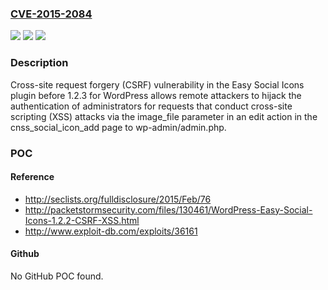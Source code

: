 ### [CVE-2015-2084](https://cve.mitre.org/cgi-bin/cvename.cgi?name=CVE-2015-2084)
![](https://img.shields.io/static/v1?label=Product&message=n%2Fa&color=blue)
![](https://img.shields.io/static/v1?label=Version&message=n%2Fa&color=blue)
![](https://img.shields.io/static/v1?label=Vulnerability&message=n%2Fa&color=brighgreen)

### Description

Cross-site request forgery (CSRF) vulnerability in the Easy Social Icons plugin before 1.2.3 for WordPress allows remote attackers to hijack the authentication of administrators for requests that conduct cross-site scripting (XSS) attacks via the image_file parameter in an edit action in the cnss_social_icon_add page to wp-admin/admin.php.

### POC

#### Reference
- http://seclists.org/fulldisclosure/2015/Feb/76
- http://packetstormsecurity.com/files/130461/WordPress-Easy-Social-Icons-1.2.2-CSRF-XSS.html
- http://www.exploit-db.com/exploits/36161

#### Github
No GitHub POC found.

